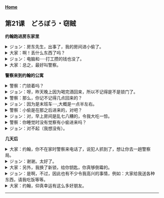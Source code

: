**[Home](../Menu.md)**
## 第21课　どろぼう・窃贼
**约翰跑进房东家里**
<details>
<summary>
ジョン：房东先生，出事了，我的房间进小偷了。</summary>

大家さん、大変です。どろぼうに　入られました。
</details>

<details>
<summary>
大家：啊！丢什么东西了吗？</summary>

えっ。何か　とられたん　ですか。
</details>

<details>
<summary>
ジョン：电脑和·····打工攒的钱也没了。</summary>

コンピューターと……バイトで　ためたお金　もありません。
</details>

<details>
<summary>
大家：总之，最好叫警察。</summary>

とにかく、警察に　連絡した　ほうがいいですよ。
</details>

**警察来到约翰的公寓**
<details>
<summary>
警察：门锁着吗？</summary>

かぎは　かけてあったん　ですか。
</details>

<details>
<summary>
ジョン：呀，昨天晚上因为喝完酒回来，所以不记得是不是锁门了。</summary>

さあ……ゆうべは飲んで帰ったから、かぎをかけた　かどうか　よく覚えていないんです。
</details>

<details>
<summary>
警察：那么，你记不记得几点回来的？</summary>

じゃあ、何時ごろ帰ったか　覚えていますか。
</details>

<details>
<summary>
ジョン：因为是末班车····,大概是一点半左右。</summary>

終電だったから……たぶん、一時半ごろです。
</details>

<details>
<summary>
警察：小偷是在那之后进来的，对吧？</summary>

どろぼうは、その後　入ったんですね。
</details>

<details>
<summary>
ジョン：对，早上房间是乱七八糟的，令我大吃一惊。</summary>

ええ。朝、部屋が　めちゃく　ちゃだったんで、びっくり　したんです。
</details>

<details>
<summary>
警察：你睡觉时没有觉察有小偷进来吗？</summary>

寝ている間に　どろぼうに　入られて、気が　つかなかったんですか。
</details>

<details>
<summary>
ジョン：对不起（我想没有）。</summary>

すみません。
</details>

**几天后**
<details>
<summary>
大家：约翰，你不在家时警察来电话了，说犯人抓到了，想让你去一趟警察局。</summary>

ジョンさん、留守の間に　警察から電話が　ありましたよ。犯人が捕まったので、警察に　来てほしい　そうです。
</details>

<details>
<summary>
ジョン：谢谢。太好了。</summary>

ありがとう　ございます。よかった。
</details>

<details>
<summary>
大家：另外，我换了新锁，给你钥匙，你真够倒霉的。</summary>

それから、かざを　新しくしました　から、どうぞ。本当に大変でしたね。
</details>

<details>
<summary>
ジョン：是啊，不过，因此也有不少令我高兴的事情，例如：大家给我送各种东西，请我吃饭等等。</summary>

ええ。でも、そのおかげで、いいことも　ありました。みんな　いろいろな物をくれたり、おごってくれたり　したんです。
</details>

<details>
<summary>
大家：约翰，仰真幸运有这么多好朋友。</summary>

ジョンさんは、いい友だちが　たくさんいて、幸せですね。
</details>

---
